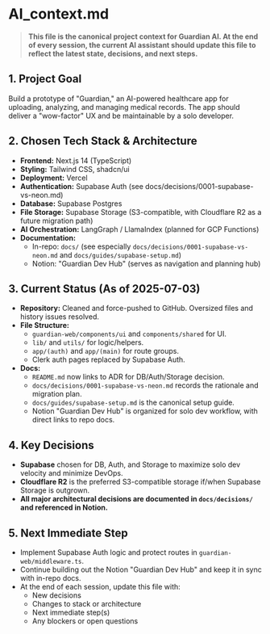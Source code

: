 # AI_context.md

> **This file is the canonical project context for Guardian AI. At the end of every session, the current AI assistant should update this file to reflect the latest state, decisions, and next steps.**

## 1. Project Goal

Build a prototype of "Guardian," an AI-powered healthcare app for uploading, analyzing, and managing medical records. The app should deliver a "wow-factor" UX and be maintainable by a solo developer.

## 2. Chosen Tech Stack & Architecture

- **Frontend:** Next.js 14 (TypeScript)
- **Styling:** Tailwind CSS, shadcn/ui
- **Deployment:** Vercel
- **Authentication:** Supabase Auth (see docs/decisions/0001-supabase-vs-neon.md)
- **Database:** Supabase Postgres
- **File Storage:** Supabase Storage (S3-compatible, with Cloudflare R2 as a future migration path)
- **AI Orchestration:** LangGraph / LlamaIndex (planned for GCP Functions)
- **Documentation:**
    - In-repo: `docs/` (see especially `docs/decisions/0001-supabase-vs-neon.md` and `docs/guides/supabase-setup.md`)
    - Notion: "Guardian Dev Hub" (serves as navigation and planning hub)

## 3. Current Status (As of 2025-07-03)

- **Repository:** Cleaned and force-pushed to GitHub. Oversized files and history issues resolved.
- **File Structure:**
    - `guardian-web/components/ui` and `components/shared` for UI.
    - `lib/` and `utils/` for logic/helpers.
    - `app/(auth)` and `app/(main)` for route groups.
    - Clerk auth pages replaced by Supabase Auth.
- **Docs:**
    - `README.md` now links to ADR for DB/Auth/Storage decision.
    - `docs/decisions/0001-supabase-vs-neon.md` records the rationale and migration plan.
    - `docs/guides/supabase-setup.md` is the canonical setup guide.
    - Notion "Guardian Dev Hub" is organized for solo dev workflow, with direct links to repo docs.

## 4. Key Decisions

- **Supabase** chosen for DB, Auth, and Storage to maximize solo dev velocity and minimize DevOps.
- **Cloudflare R2** is the preferred S3-compatible storage if/when Supabase Storage is outgrown.
- **All major architectural decisions are documented in `docs/decisions/` and referenced in Notion.**

## 5. Next Immediate Step

- Implement Supabase Auth logic and protect routes in `guardian-web/middleware.ts`.
- Continue building out the Notion "Guardian Dev Hub" and keep it in sync with in-repo docs.
- At the end of each session, update this file with:
    - New decisions
    - Changes to stack or architecture
    - Next immediate step(s)
    - Any blockers or open questions
